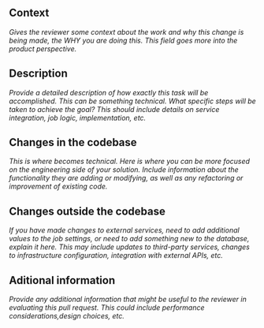 ## Context

_Gives the reviewer some context about the work and why this change is being made, the WHY you are doing this. This field goes more into the product perspective._

## Description

_Provide a detailed description of how exactly this task will be accomplished. This can be something technical. What specific steps will be taken to achieve the goal? This should include details on service integration, job logic, implementation, etc._

## Changes in the codebase

_This is where becomes technical. Here is where you can be more focused on the engineering side of your solution. Include information about the functionality they are adding or modifying, as well as any refactoring or improvement of existing code._

## Changes outside the codebase

_If you have made changes to external services, need to add additional values to the job settings, or need to add something new to the database, explain it here. This may include updates to third-party services, changes to infrastructure configuration, integration with external APIs, etc._

## Aditional information

_Provide any additional information that might be useful to the reviewer in evaluating this pull request. This could include performance considerations,design choices, etc._
